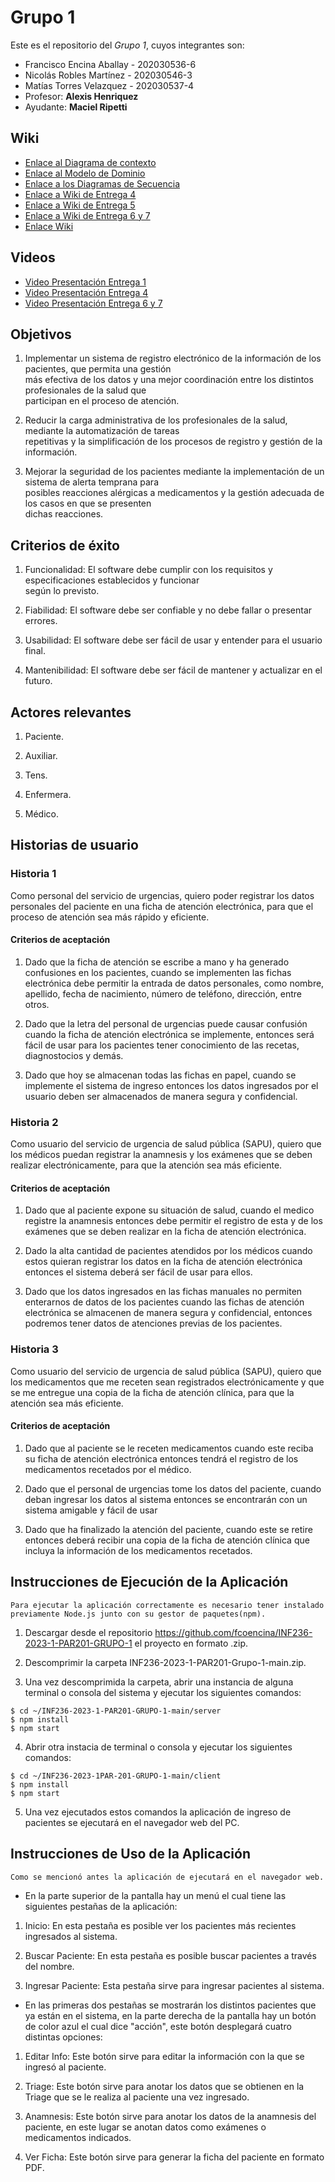 # Grupo 1

Este es el repositorio del *Grupo 1*, cuyos integrantes son:

* Francisco Encina Aballay - 202030536-6
* Nicolás Robles Martínez - 202030546-3
* Matías Torres Velazquez - 202030537-4
* Profesor: **Alexis Henriquez**
* Ayudante: **Maciel Ripetti**

## Wiki
* [Enlace al Diagrama de contexto](https://github.com/fcoencina/INF236-2023-1-PAR201-GRUPO-1/wiki/Diagrama-de-Contexto)
* [Enlace al Modelo de Dominio](https://github.com/fcoencina/INF236-2023-1-PAR201-GRUPO-1/wiki/Modelo-de-Dominio)
* [Enlace a los Diagramas de Secuencia](https://github.com/fcoencina/INF236-2023-1-PAR201-GRUPO-1/wiki/Diagramas-de-Secuencia)
* [Enlace a Wiki de Entrega 4](https://github.com/fcoencina/INF236-2023-1-PAR201-GRUPO-1/wiki/Entrega-4)
* [Enlace a Wiki de Entrega 5](https://github.com/fcoencina/INF236-2023-1-PAR201-GRUPO-1/wiki/Entrega-5)
* [Enlace a Wiki de Entrega 6 y 7](https://github.com/fcoencina/INF236-2023-1-PAR201-GRUPO-1/wiki/Entrega-6-y-7)
* [Enlace Wiki](https://github.com/fcoencina/INF236-2023-1-PAR201-GRUPO-1/wiki)

## Videos

* [Video Presentación Entrega 1](https://youtu.be/n5oyO6FyPAQ)
* [Video Presentación Entrega 4](https://youtu.be/cCnYCzlATi8)
* [Video Presentación Entrega 6 y 7]()

## Objetivos

1. Implementar un sistema de registro electrónico de la información de los pacientes, que permita una gestión  
más efectiva de los datos y una mejor coordinación entre los distintos profesionales de la salud que  
participan en el proceso de atención.

2. Reducir la carga administrativa de los profesionales de la salud, mediante la automatización de tareas  
repetitivas y la simplificación de los procesos de registro y gestión de la información.

3. Mejorar la seguridad de los pacientes mediante la implementación de un sistema de alerta temprana para  
posibles reacciones alérgicas a medicamentos y la gestión adecuada de los casos en que se presenten  
dichas reacciones.

## Criterios de éxito

1. Funcionalidad: El software debe cumplir con los requisitos y especificaciones establecidos y funcionar  
según lo previsto.

2. Fiabilidad: El software debe ser confiable y no debe fallar o presentar errores.  

3. Usabilidad: El software debe ser fácil de usar y entender para el usuario final.

4. Mantenibilidad: El software debe ser fácil de mantener y actualizar en el futuro.

## Actores relevantes

1. Paciente.

2. Auxiliar.

3. Tens.

4. Enfermera.

5. Médico.

## Historias de usuario

### Historia 1
Como personal del servicio de urgencias, quiero poder registrar los datos personales del paciente en una ficha de atención electrónica, para que el proceso de atención sea más rápido y eficiente.

#### Criterios de aceptación
1. Dado que la ficha de atención se escribe a mano y ha generado confusiones en los pacientes, cuando se implementen las fichas electrónica debe permitir la entrada de datos personales, como nombre, apellido, fecha de nacimiento, número de teléfono, dirección, entre otros.

2. Dado que la letra del personal de urgencias puede causar confusión cuando la ficha de atención electrónica se implemente, entonces será fácil de usar para los pacientes tener conocimiento de las recetas, diagnostocios y demás.

3. Dado que hoy se almacenan todas las fichas en papel, cuando se implemente el sistema de ingreso entonces los datos ingresados por el usuario deben ser almacenados de manera segura y confidencial.

### Historia 2
Como usuario del servicio de urgencia de salud pública (SAPU), quiero que los médicos puedan registrar la anamnesis y los exámenes que se deben realizar electrónicamente, para que la atención sea más eficiente.

#### Criterios de aceptación
1. Dado que al paciente expone su situación de salud, cuando el medico registre la anamnesis entonces debe permitir el registro de esta y de los exámenes que se deben realizar en la ficha de atención electrónica.

2. Dado la alta cantidad de pacientes atendidos por los médicos cuando estos quieran registrar los datos en la ficha de atención electrónica entonces el sistema deberá ser fácil de usar para ellos.

3. Dado que los datos ingresados en las fichas manuales no permiten enterarnos de datos de los pacientes cuando las fichas de atención electrónica se almacenen de manera segura y confidencial, entonces podremos tener datos de atenciones previas de los pacientes.

### Historia 3
Como usuario del servicio de urgencia de salud pública (SAPU), quiero que los medicamentos que me receten sean registrados electrónicamente y que se me entregue una copia de la ficha de atención clínica, para que la atención sea más eficiente.

#### Criterios de aceptación
1. Dado que al paciente se le receten medicamentos cuando este reciba su ficha de atención electrónica entonces tendrá el registro de los medicamentos recetados por el médico.

2. Dado que el personal de urgencias tome los datos del paciente, cuando deban ingresar los datos al sistema entonces se encontrarán con un sistema amigable y fácil de usar

3. Dado que ha finalizado la atención del paciente, cuando este se retire entonces deberá recibir una copia de la ficha de atención clínica que incluya la información de los medicamentos recetados.

## Instrucciones de Ejecución de la Aplicación

`Para ejecutar la aplicación correctamente es necesario tener instalado previamente Node.js junto con su gestor de paquetes(npm).`

1. Descargar desde el repositorio https://github.com/fcoencina/INF236-2023-1-PAR201-GRUPO-1 el proyecto en formato .zip.

2. Descomprimir la carpeta INF236-2023-1-PAR201-Grupo-1-main.zip.

3. Una vez descomprimida la carpeta, abrir una instancia de alguna terminal o consola del sistema y ejecutar los siguientes comandos: 

```
$ cd ~/INF236-2023-1-PAR201-GRUPO-1-main/server
$ npm install
$ npm start
```

4. Abrir otra instacia de terminal o consola y ejecutar los siguientes comandos:
```
$ cd ~/INF236-2023-1PAR-201-GRUPO-1-main/client
$ npm install
$ npm start
```
5. Una vez ejecutados estos comandos la aplicación de ingreso de pacientes se ejecutará en el navegador web del PC.

## Instrucciones de Uso de la Aplicación

`Como se mencionó antes la aplicación de ejecutará en el navegador web.`

* En la parte superior de la pantalla hay un menú el cual tiene las siguientes pestañas de la aplicación:

1. Inicio: En esta pestaña es posible ver los pacientes más recientes ingresados al sistema.

2. Buscar Paciente: En esta pestaña es posible buscar pacientes a través del nombre.

3. Ingresar Paciente: Esta pestaña sirve para ingresar pacientes al sistema.

* En las primeras dos pestañas se mostrarán los distintos pacientes que ya están en el sistema, en la parte derecha de la pantalla hay un botón de color azul el cual dice "acción", este botón desplegará cuatro distintas opciones:

1. Editar Info: Este botón sirve para editar la información con la que se ingresó al paciente.

2. Triage: Este botón sirve para anotar los datos que se obtienen en la Triage que se le realiza al paciente una vez ingresado.

3. Anamnesis: Este botón sirve para anotar los datos de la anamnesis del paciente, en este lugar se anotan datos como exámenes o medicamentos indicados.

4. Ver Ficha: Este botón sirve para generar la ficha del paciente en formato PDF.
